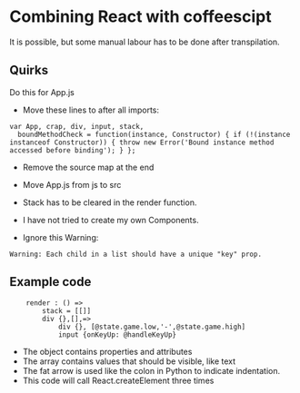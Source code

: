 # Combining React with coffeescipt

It is possible, but some manual labour has to be done after transpilation.

## Quirks

Do this for App.js

* Move these lines to after all imports:
```
var App, crap, div, input, stack,
  boundMethodCheck = function(instance, Constructor) { if (!(instance instanceof Constructor)) { throw new Error('Bound instance method accessed before binding'); } };
```
* Remove the source map at the end

* Move App.js from js to src

* Stack has to be cleared in the render function.

* I have not tried to create my own Components.

* Ignore this Warning:
```
Warning: Each child in a list should have a unique "key" prop.
```

## Example code
```
	render : () =>
		stack = [[]]
		div {},[],=>
			div {}, [@state.game.low,'-',@state.game.high]
			input {onKeyUp: @handleKeyUp}
```
* The object contains properties and attributes
* The array contains values that should be visible, like text
* The fat arrow is used like the colon in Python to indicate indentation.
* This code will call React.createElement three times
